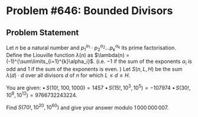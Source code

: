 # Problem #646: Bounded Divisors 

## Problem Statement 


Let $n$ be a natural number and  $p_1^{\alpha_1}\cdot p_2^{\alpha_2}...p_k^{\alpha_k}$ its prime factorisation.
Define the Liouville function $\lambda(n)$ as $\lambda(n) = (-1)^{\sum\limits_{i=1}^{k}\alpha_i}$.
(i.e. $-1$ if the sum of the exponents $\alpha_i$ is odd and $1$ if the sum of the exponents is even. )
Let $S(n,L,H)$  be the sum $\lambda(d) \cdot d$ over all divisors $d$ of $n$ for which $L \leq d \leq H$.


You are given:
$\bullet\, S(10! , 100, 1000) = 1457$
$\bullet\, S(15!,  10^3, 10^5) = -107974$
$\bullet\, S(30!,10^8, 10^{12}) = 9766732243224$.

Find $S(70!,10^{20}, 10^{60})$ and give your answer modulo $1\,000\,000\,007$.

